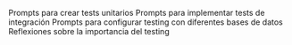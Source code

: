 Prompts para crear tests unitarios
Prompts para implementar tests de integración
Prompts para configurar testing con diferentes bases de datos
Reflexiones sobre la importancia del testing